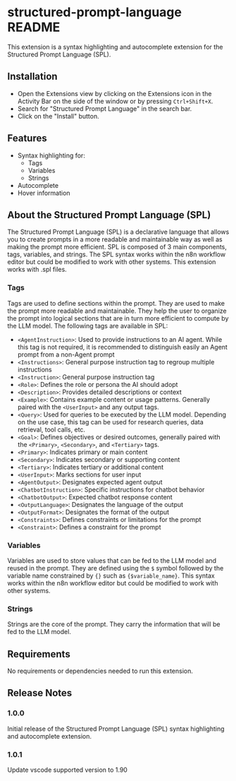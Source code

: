 # structured-prompt-language README

This extension is a syntax highlighting and autocomplete extension for the Structured Prompt Language (SPL).

## Installation

- Open the Extensions view by clicking on the Extensions icon in the Activity Bar on the side of the window or by pressing `Ctrl+Shift+X`.
- Search for "Structured Prompt Language" in the search bar.
- Click on the "Install" button.

## Features

- Syntax highlighting for:
    - Tags
    - Variables
    - Strings
- Autocomplete
- Hover information

## About the Structured Prompt Language (SPL)

The Structured Prompt Language (SPL) is a declarative language that allows you to create prompts in a more readable and maintainable way as well as making the prompt more efficient. SPL is composed of 3 main components, tags, variables, and strings. The SPL syntax works within the n8n workflow editor but could be modified to work with other systems. This extension works with .spl files.

### Tags

Tags are used to define sections within the prompt. They are used to make the prompt more readable and maintainable. They help the user to organize the prompt into logical sections that are in turn more efficient to compute by the LLM model.
The following tags are available in SPL:

- `<AgentInstruction>`: Used to provide instructions to an AI agent. While this tag is not required, it is recommended to distinguish easily an Agent prompt from a non-Agent prompt
- `<Instructions>`: General purpose instruction tag to regroup multiple instructions
- `<Instruction>`: General purpose instruction tag
- `<Role>`: Defines the role or persona the AI should adopt
- `<Description>`: Provides detailed descriptions or context
- `<Example>`: Contains example content or usage patterns. Generally paired with the `<UserInput>` and any output tags.
- `<Query>`: Used for queries to be executed by the LLM model. Depending on the use case, this tag can be used for research queries, data retrieval, tool calls, etc.
- `<Goal>`: Defines objectives or desired outcomes, generally paired with the `<Primary>`, `<Secondary>`, and `<Tertiary>` tags.
- `<Primary>`: Indicates primary or main content
- `<Secondary>`: Indicates secondary or supporting content
- `<Tertiary>`: Indicates tertiary or additional content
- `<UserInput>`: Marks sections for user input
- `<AgentOutput>`: Designates expected agent output
- `<ChatbotInstruction>`: Specific instructions for chatbot behavior
- `<ChatbotOutput>`: Expected chatbot response content
- `<OutputLanguage>`: Designates the language of the output
- `<OutputFormat>`: Designates the format of the output
- `<Constraints>`: Defines constraints or limitations for the prompt
- `<Constraint>`: Defines a constraint for the prompt

### Variables

Variables are used to store values that can be fed to the LLM model and reused in the prompt. They are defined using the `$` symbol followed by the variable name constrained by `{}` such as `{$variable_name}`. This syntax works within the n8n workflow editor but could be modified to work with other systems.

### Strings

Strings are the core of the prompt. They carry the information that will be fed to the LLM model.

## Requirements

No requirements or dependencies needed to run this extension.

## Release Notes
### 1.0.0

Initial release of the Structured Prompt Language (SPL) syntax highlighting and autocomplete extension.

### 1.0.1
Update vscode supported version to 1.90
